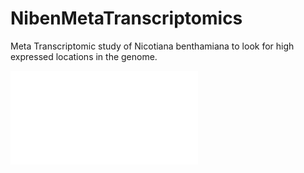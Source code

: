 # NibenMetaTranscriptomics
Meta Transcriptomic study of Nicotiana benthamiana to look for high expressed locations in the genome.


![alt text](./Circos_plot.pdf?raw=true)
